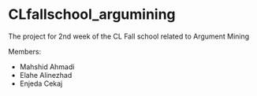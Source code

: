 # CLfallschool_argumining
The project for 2nd week of the CL Fall school related to Argument Mining

Members: 
- Mahshid Ahmadi
- Elahe Alinezhad
- Enjeda Cekaj


